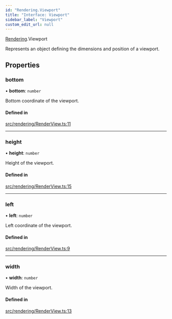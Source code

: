 ```yaml
---
id: "Rendering.Viewport"
title: "Interface: Viewport"
sidebar_label: "Viewport"
custom_edit_url: null
---
```


[Rendering](../namespaces/Rendering.md).Viewport

Represents an object defining the dimensions and position of a viewport.

## Properties

### bottom

• **bottom**: `number`

Bottom coordinate of the viewport.

#### Defined in

[src/rendering/RenderView.ts:11](https://github.com/agargaro/three.ez/blob/57919a6/src/rendering/RenderView.ts#L11)

___

### height

• **height**: `number`

Height of the viewport.

#### Defined in

[src/rendering/RenderView.ts:15](https://github.com/agargaro/three.ez/blob/57919a6/src/rendering/RenderView.ts#L15)

___

### left

• **left**: `number`

Left coordinate of the viewport.

#### Defined in

[src/rendering/RenderView.ts:9](https://github.com/agargaro/three.ez/blob/57919a6/src/rendering/RenderView.ts#L9)

___

### width

• **width**: `number`

Width of the viewport.

#### Defined in

[src/rendering/RenderView.ts:13](https://github.com/agargaro/three.ez/blob/57919a6/src/rendering/RenderView.ts#L13)
